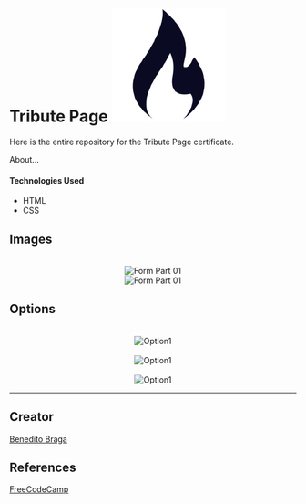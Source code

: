 <!-- variables -->
[image]:images/logo.png

# Tribute Page <a href="https://www.freecodecamp.org/">![image]</a>

Here is the entire repository for the Tribute Page certificate.

About...

#### Technologies Used

- HTML
- CSS

## Images

<p align="center" style="display: block;">
<br>
<img src="images/form-part1.png" alt="Form Part 01" width="450">
<br>
<img src="images/form-part2.png" alt="Form Part 01" width="450">
</p>

## Options
<p align="center" style="display: block;">
<br>
<img src="images/option1.png" alt="Option1" width="300">
<br>
<br>
<img src="images/option2.png" alt="Option1" width="300">
<br>
<br>
<img src="images/option3.png" alt="Option1" width="300">
</p>

---

## Creator

[Benedito Braga](https://beneditobraga.github.io/portfolio/ "Meet the Creator.")

## References

[FreeCodeCamp](https://www.freecodecamp.org/ "Access the course content here.")
